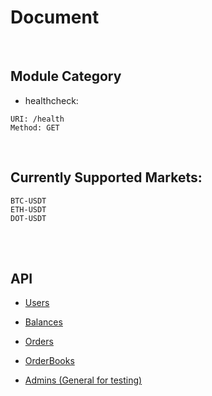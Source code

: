 # Document

<br>

## Module Category

* healthcheck:

```
URI: /health
Method: GET
```

<br>

## Currently Supported Markets:

```
BTC-USDT
ETH-USDT
DOT-USDT
```

<br>
<br>

## API

* [Users](users)
* [Balances](balances)
* [Orders](orders)
* [OrderBooks](orderbooks)

* [Admins (General for testing)](admins)